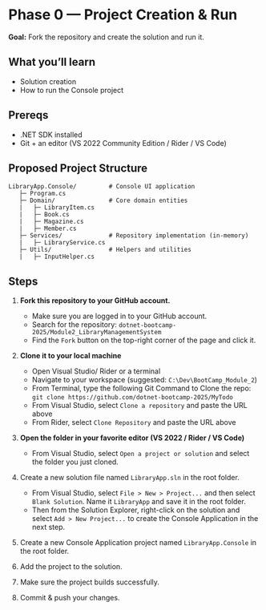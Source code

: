 # Phase 0 — Project Creation & Run

**Goal:** Fork the repository and create the solution and run it.

## What you’ll learn
- Solution creation
- How to run the Console project

## Prereqs
- .NET SDK installed
- Git + an editor (VS 2022 Community Edition / Rider / VS Code)

## Proposed Project Structure
```
LibraryApp.Console/			# Console UI application
   ├─ Program.cs
   ├─ Domain/				# Core domain entities
   |   ├─ LibraryItem.cs
   |   ├─ Book.cs
   |   ├─ Magazine.cs
   |   ├─ Member.cs
   ├─ Services/				# Repository implementation (in-memory)
   |   ├─ LibraryService.cs
   ├─ Utils/				# Helpers and utilities
   |   ├─ InputHelper.cs
```
## Steps
1) **Fork this repository to your GitHub account.**
	- Make sure you are logged in to your GitHub account.
	- Search for the repository: `dotnet-bootcamp-2025/Module2_LibraryManagementSystem`
	- Find the `Fork` button on the top-right corner of the page and click it.
	
2) **Clone it to your local machine**
	- Open Visual Studio/ Rider or a terminal
	- Navigate to your workspace (suggested: `C:\Dev\BootCamp_Module_2`) 
	- From Terminal, type the following Git Command to Clone the repo: `git clone https://github.com/dotnet-bootcamp-2025/MyTodo`
	- From Visual Studio, select `Clone a repository` and paste the URL above
	- From Rider, select `Clone Repository` and paste the URL above
	
3) **Open the folder in your favorite editor (VS 2022 / Rider / VS Code)**
	- From Visual Studio, select `Open a project or solution` and select the folder you just cloned.

4) Create a new solution file named `LibraryApp.sln` in the root folder.
	- From Visual Studio, select `File > New > Project...` and then select `Blank Solution`. Name it `LibraryApp` and save it in the root folder.
	- Then from the Solution Explorer, right-click on the solution and select `Add > New Project...` to create the Console Application in the next step.


5) Create a new Console Application project named `LibraryApp.Console` in the root folder.
6) Add the project to the solution.
7) Make sure the project builds successfully.
8) Commit & push your changes.